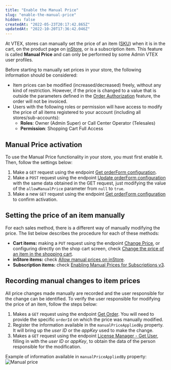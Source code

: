 ```yaml
---
title: "Enable the Manual Price"
slug: "enable-the-manual-price"
hidden: false
createdAt: "2022-05-23T20:17:42.865Z"
updatedAt: "2022-10-20T17:36:42.046Z"
---
```

At VTEX, stores can manually set the price of an item ([SKU](https://help.vtex.com/pt/tutorial/o-que-e-um-sku--1K75s4RXAQyOuGUYKMM68u#)) when it is in the cart, on the product page on [inStore](https://developers.vtex.com/vtex-rest-api/docs/allow-manual-prices-on-instore), or is a subscription item. This feature is called **Manual Price** and can only be performed by some Admin VTEX user profiles.

Before starting to manually set prices in your store, the following information should be considered:

- Item prices can be modified (increased/decreased) freely, without any kind of restriction. However, if the price is changed to a value that is outside the parameters defined in the [Order Authorization](https://help.vtex.com/tutorial/how-order-authorization-works--3MBK6CmKHAuUjMBieDU0pn#) feature, the order will not be invoiced.
- Users with the following roles or permission will have access to modify the price of all items registered to your account (including all stores/sub-accounts):
   - **Roles**: Owner (Admin Super) or Call Center Operator (Telesales)
   - **Permission**: Shopping Cart Full Access


## Manual Price activation

To use the Manual Price functionality in your store, you must first enable it. Then, follow the settings below:

1. Make a `GET` request using the endpoint [Get orderForm configuration](https://developers.vtex.com/vtex-rest-api/reference/configuration).
2. Make a `POST` request using the endpoint [Update orderForm configuration](https://developers.vtex.com/vtex-rest-api/reference/updateorderformconfiguration) with the same data obtained in the GET request, just modifying the value of the `allowManualPrice` parameter from `null` to  `true`.
3. Make a new `GET` request using the endpoint [Get orderForm configuration](https://developers.vtex.com/vtex-rest-api/reference/getorderformconfiguration) to confirm activation.

## Setting the price of an item manually

For each sales method, there is a different way of manually modifying the price. The list below describes the procedure for each of these methods:

- **Cart items:** making a `PUT` request using the endpoint [Change Price](https://developers.vtex.com/vtex-rest-api/reference/pricechange), or configuring directly on the shop cart screen, check [Change the price of an item in the shopping cart](https://help.vtex.com/pt/tutorial/modificar-o-preco-de-um-item-no-carrinho-de-compras--7Cd37aCAmtL1qmoZJJvjNf).
- **inStore items:** check [Allow manual prices on inStore](https://developers.vtex.com/vtex-rest-api/docs/allow-manual-prices-on-instore#usage).
- **Subscription items:** check [Enabling Manual Prices for Subscriptions v3](https://developers.vtex.com/vtex-rest-api/docs/enabling-manual-prices-for-subscriptions-v3).

## Recording manual changes to item prices

All price changes made manually are recorded and the user responsible for the change can be identified. To verify the user responsible for modifying the price of an item, follow the steps below:

1. Makes a `GET` request using the endpoint [Get Order](https://developers.vtex.com/vtex-rest-api/reference/getorder). You will need to provide the specific `orderId` on which the price was manually modified.
2. Register the information available in the `manualPriceAppliedBy` property. It will bring up the _user ID_ or the _appKey_ used to make the change.
3. Makes a `GET` request using the endpoint [License Manager - Get User](https://developers.vtex.com/vtex-developer-docs/reference/getuser), filling in with the _user ID_ or _appKey_, to obtain the data of the person responsible for the modification.

Example of information available in `manualPriceAppliedBy` property:
![Manual price](https://raw.githubusercontent.com/vtexdocs/dev-portal-content/main/images/enable-the-manual-price-0.PNG)
